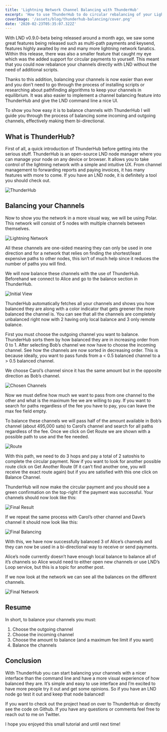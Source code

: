 ```yaml
---
title: 'Lightning Network Channel Balancing with ThunderHub'
excerpt: 'How to use ThunderHub to do circular rebalancing of your Lightning Network Channels.'
coverImage: '/assets/blog/thunderhub-balancing/cover.png'
date: '2020-02-23T05:35:07.322Z'
---
```


With LND v0.9.0-beta being released around a month ago, we saw some great features being released such as multi-path payments and keysend, features highly awaited by me and many more lightning network fanatics. Within this release, there was also a smaller feature that caught my eye which was the added support for circular payments to yourself. This meant that you could now rebalance your channels directly with LND without the need of additional scripts.

Thanks to this addition, balancing your channels is now easier than ever and you don’t need to go through the process of installing scripts or researching about pathfinding algorithms to keep your channels in equilibrium. It was also easier to implement a channel balancing feature into ThunderHub and give the LND command line a nice UI.

To show you how easy it is to balance channels with ThunderHub I will guide you through the process of balancing some incoming and outgoing channels, effectively making them bi-directional.

## What is ThunderHub?

First of all, a quick introduction of ThunderHub before getting into the serious stuff. ThunderHub is an open-source LND node manager where you can manage your node on any device or browser. It allows you to take control of the lightning network with a simple and intuitive UX. From channel management to forwarding reports and paying invoices, it has many features with more to come. If you have an LND node, it is definitely a tool you should check out.

![ThunderHub](/assets/blog/thunderhub-balancing/1.png)

## Balancing your Channels

Now to show you the network in a more visual way, we will be using Polar. This network will consist of 5 nodes with multiple channels between themselves.

![Lightning Network](/assets/blog/thunderhub-balancing/2.png)

All these channels are one-sided meaning they can only be used in one direction and for a network that relies on finding the shortest/least expensive paths to other nodes, this isn’t of much help since it reduces the number of paths you will find.

We will now balance these channels with the use of ThunderHub. Beforehand we connect to Alice and go to the balance section in ThunderHub.

![Initial View](/assets/blog/thunderhub-balancing/3.png)

ThunderHub automatically fetches all your channels and shows you how balanced they are along with a color indicator that gets greener the more balanced the channel is. You can see that all the channels are completely unbalanced right now with 2 having only local balance and 3 only remote balance.

First you must choose the outgoing channel you want to balance. ThunderHub sorts them by how balanced they are in increasing order from 0 to 1. After selecting Bob’s channel we now have to choose the incoming channel. See how the channels are now sorted in decreasing order. This is because ideally, you want to pass funds from a < 0.5 balanced channel to a > 0.5 balanced channel.

We choose Carol’s channel since it has the same amount but in the opposite direction as Bob’s channel.

![Chosen Channels](/assets/blog/thunderhub-balancing/4.png)

Now we must define how much we want to pass from one channel to the other and what is the maximum fee we are willing to pay. If you want to search for paths regardless of the fee you have to pay, you can leave the max fee field empty.

To balance these channels we will pass half of the amount available in Bob’s channel (about 495,000 sats) to Carol’s channel and search for all paths regardless of the fee. Once we click on Get Route we are shown with a possible path to use and the fee needed.

![Route](/assets/blog/thunderhub-balancing/5.png)

With this path, we need to do 3 hops and pay a total of 2 satoshis to complete the circular payment. Now if you want to look for another possible route click on Get Another Route (If it can’t find another one, you will receive the exact route again) but if you are satisfied with this one click on Balance Channel.

ThunderHub will now make the circular payment and you should see a green confirmation on the top-right if the payment was successful. Your channels should now look like this:

![Final Result](/assets/blog/thunderhub-balancing/6.png)

If we repeat the same process with Carol’s other channel and Dave’s channel it should now look like this:

![Final Balancing](/assets/blog/thunderhub-balancing/7.png)

With this, we have now successfully balanced 3 of Alice’s channels and they can now be used in a bi-directional way to receive or send payments.

Alice’s node currently doesn’t have enough local balance to balance all of it’s channels so Alice would need to either open new channels or use LND’s Loop service, but this is a topic for another post.

If we now look at the network we can see all the balances on the different channels.

![Final Network](/assets/blog/thunderhub-balancing/8.png)

## Resume

In short, to balance your channels you must:

1. Choose the outgoing channel
2. Choose the incoming channel
3. Choose the amount to balance (and a maximum fee limit if you want)
4. Balance the channels

## Conclusion

With ThunderHub you can start balancing your channels with a nicer interface than the command line and have a more visual experience of how balanced they are. It’s simple and easy to use interface and I’m excited to have more people try it out and get some opinions. So if you have an LND node go test it out and keep that node balanced!

If you want to check out the project head on over to ThunderHub or directly see the code on Github. If you have any questions or comments feel free to reach out to me on Twitter.

I hope you enjoyed this small tutorial and until next time!
